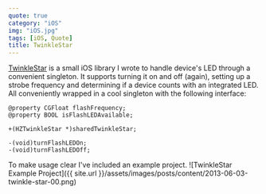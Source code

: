 ```yaml
---
quote: true
category: "iOS"
img: "iOS.jpg"
tags: [iOS, Quote]
title: TwinkleStar
---
```


[TwinkleStar](https://github.com/Hecktorzr/TwinkleStar) is a small iOS library I wrote to handle device's LED through a convenient singleton.
It supports turning it on and off (again), setting up a strobe frequency and determining if a device counts with an integrated LED.
All conveniently wrapped in a cool singleton with the following interface:

```objc
@property CGFloat flashFrequency;
@property BOOL isFlashLEDAvailable;

+(HZTwinkleStar *)sharedTwinkleStar;

-(void)turnFlashLEDOn;
-(void)turnFlashLEDOff;
```

To make usage clear I've included an example project.
![TwinkleStar Example Project]({{ site.url }}/assets/images/posts/content/2013-06-03-twinkle-star-00.png)
